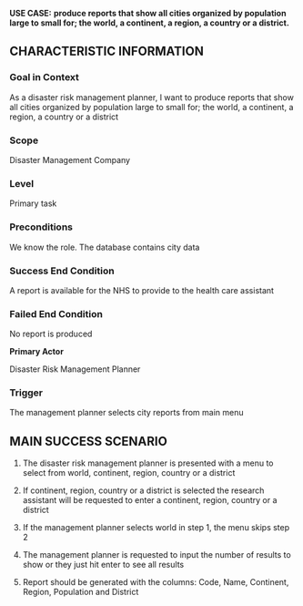 **USE CASE:** **produce reports that show all cities organized by
population large to small for; the world, a continent, a region, a
country or a district.**

## **CHARACTERISTIC INFORMATION**

### **Goal in Context**

As a disaster risk management planner, I want to produce reports that
show all cities organized by population large to small for; the world, a
continent, a region, a country or a district

### **Scope**

Disaster Management Company

### **Level**

Primary task

### **Preconditions**

We know the role. The database contains city data

### **Success End Condition**

A report is available for the NHS to provide to the health care
assistant

### **Failed End Condition**

No report is produced

**Primary Actor**

Disaster Risk Management Planner

### **Trigger**

The management planner selects city reports from main menu

## **MAIN SUCCESS SCENARIO**

1.  The disaster risk management planner is presented with a menu to
    select from world, continent, region, country or a district

2.  If continent, region, country or a district is selected the research
    assistant will be requested to enter a continent, region, country or
    a district

3.  If the management planner selects world in step 1, the menu skips
    step 2

4.  The management planner is requested to input the number of results
    to show or they just hit enter to see all results

5.  Report should be generated with the columns: Code, Name, Continent,
    Region, Population and District
